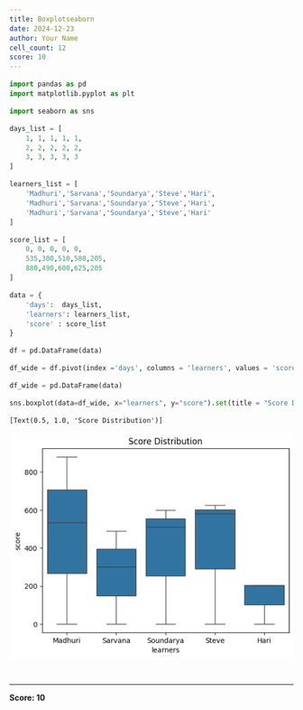 ```yaml
---
title: Boxplotseaborn
date: 2024-12-23
author: Your Name
cell_count: 12
score: 10
---
```


```python
import pandas as pd
import matplotlib.pyplot as plt
```


```python
import seaborn as sns
```


```python
days_list = [
    1, 1, 1, 1, 1,
    2, 2, 2, 2, 2,
    3, 3, 3, 3, 3
]
```


```python
learners_list = [
    'Madhuri','Sarvana','Soundarya','Steve','Hari',
    'Madhuri','Sarvana','Soundarya','Steve','Hari',
    'Madhuri','Sarvana','Soundarya','Steve','Hari'
]
```


```python
score_list = [
    0, 0, 0, 0, 0,
    535,300,510,580,205,
    880,490,600,625,205
]
```


```python
data = {
    'days':  days_list,
    'learners': learners_list,
    'score' : score_list
}
```


```python
df = pd.DataFrame(data)
```


```python
df_wide = df.pivot(index ='days', columns = 'learners', values = 'score')
```


```python
df_wide = pd.DataFrame(data)
```


```python
sns.boxplot(data=df_wide, x="learners", y="score").set(title = "Score Distribution")

```




    [Text(0.5, 1.0, 'Score Distribution')]




    
![png](boxplotseaborn_files/boxplotseaborn_9_1.png)
    



```python

```


```python

```


---
**Score: 10**
